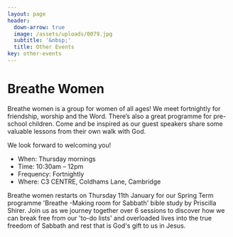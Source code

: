 ```yaml
---
layout: page
header:
  down-arrow: true
  image: /assets/uploads/0079.jpg
  subtitle: '&nbsp;'
  title: Other Events
key: other-events
---
```

# Breathe <span class="alt-title">Women</span>

Breathe women is a group for women of all ages!  We meet fortnightly for friendship, worship and the Word. There’s also a great programme for pre-school children. Come and be inspired as our guest speakers share some valuable lessons from their own walk with God.

We look forward to welcoming you!

* When: Thursday mornings
* Time: 10:30am – 12pm
* Frequency: Fortnightly
* Where: C3 CENTRE, Coldhams Lane, Cambridge

Breathe women restarts on Thursday 11th January for our Spring Term programme 'Breathe -Making room for Sabbath' bible study by Priscilla Shirer. Join us as we journey together over 6 sessions to discover how we can break free from our 'to-do lists' and overloaded lives into the true freedom of Sabbath and rest that is God's gift to us in Jesus. 

<!-- HACK! -->

<style>
@media (min-width: 993px) {
#map {
  margin-top: 50px;
}
}
</style>
